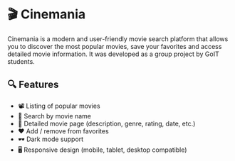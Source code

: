 # 🎬 Cinemania

Cinemania is a modern and user-friendly movie search platform that allows you to discover the most popular movies, save your favorites and access detailed movie information. It was developed as a group project by GoIT students.

## 🔍 Features

- 📽️ Listing of popular movies
- 🔎 Search by movie name
- 📄 Detailed movie page (description, genre, rating, date, etc.)
- ❤️ Add / remove from favorites
- 🕶️ Dark mode support
- 🖥️ Responsive design (mobile, tablet, desktop compatible)
